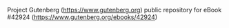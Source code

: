 Project Gutenberg (https://www.gutenberg.org) public repository for eBook #42924 (https://www.gutenberg.org/ebooks/42924)
